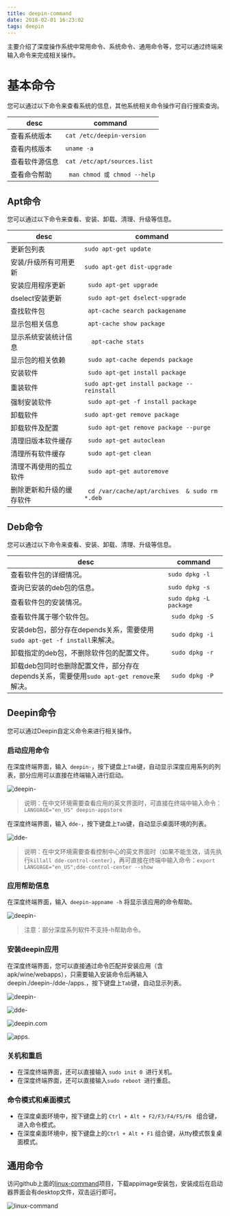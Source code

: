 ```yaml
---
title: deepin-command
date: 2018-02-01 16:23:02
tags: deepin
---
```


主要介绍了深度操作系统中常用命令、系统命令、通用命令等，您可以通过终端来输入命令来完成相关操作。

<!--more-->
# 基本命令

您可以通过以下命令来查看系统的信息，其他系统相关命令操作可自行搜索查询。

| desc    | command                       |
| ------- | ----------------------------- |
| 查看系统版本  | ` cat /etc/deepin-version `   |
| 查看内核版本  | ` uname -a `                  |
| 查看软件源信息 | ` cat /etc/apt/sources.list	` |
| 查看命令帮助  | ` man chmod 或 chmod --help`   |

## Apt命令

您可以通过以下命令来查看、安装、卸载、清理、升级等信息。

| desc         | command                                  |
| ------------ | ---------------------------------------- |
| 更新包列表        | ` sudo apt-get update `                  |
| 安装/升级所有可用更新  | ` sudo apt-get dist-upgrade `            |
| 安装应用程序更新     | `  sudo apt-get upgrade	`                |
| dselect安装更新  | `  sudo apt-get dselect-upgrade	`        |
| 查找软件包        | `  apt-cache search packagename `        |
| 显示包相关信息      | `  apt-cache show package `              |
| 显示系统安装统计信息   | `  apt-cache stats`                      |
| 显示包的相关依赖     | `  sudo apt-cache depends package	`      |
| 安装软件         | `  sudo apt-get install package	`        |
| 重装软件         | ` sudo apt-get install package --reinstall	` |
| 强制安装软件       | `  sudo apt-get -f install package	`     |
| 卸载软件         | ` sudo apt-get remove package	`          |
| 卸载软件及配置      | `  sudo apt-get remove package --purge	` |
| 清理旧版本软件缓存    | `  sudo apt-get autoclean	`              |
| 清理所有软件缓存     | `  sudo apt-get clean	`                  |
| 清理不再使用的孤立软件  | `  sudo apt-get autoremove	`             |
| 删除更新和升级的缓存软件 | ` cd /var/cache/apt/archives  & sudo rm *.deb` |

## Deb命令
您可以通过以下命令来查看、安装、卸载、清理、升级等信息。

| desc                                     | command                   |
| ---------------------------------------- | ------------------------- |
| 查看软件包的详细情况。                              | ` sudo dpkg -l	`          |
| 查询已安装的deb包的信息。                           | ` sudo dpkg -s	`          |
| 查看软件包的安装情况。                              | ` sudo dpkg -L package  ` |
| 查看软件属于哪个软件包。                             | ` sudo dpkg -S`           |
| 安装deb包，部分存在depends关系，需要使用`sudo apt-get -f install`来解决。 | ` sudo dpkg -i`           |
| 卸载指定的deb包，不删除软件包的配置文件。                   | ` sudo dpkg -r`           |
| 卸载deb包同时也删除配置文件，部分存在depends关系，需要使用`sudo apt-get remove`来解决。 | ` sudo dpkg -P`           |

## Deepin命令

您可以通过Deepin自定义命令来进行相关操作。

### 启动应用命令

在深度终端界面，输入` deepin-`，按下键盘上`Tab`键，自动显示深度应用系列的列表，部分应用可以直接在终端输入进行启动。

![deepin-](deepin-command/1.png)

> 说明：在中文环境需要查看应用的英文界面时，可直接在终端中输入命令：` LANGUAGE="en_US" deepin-appstore `

在深度终端界面，输入 `dde-`，按下键盘上`Tab`键，自动显示桌面环境的列表。

![dde-](deepin-command/2.png)

> 说明：在中文环境需要查看控制中心的英文界面时（如果不能生效，请先执行`killall dde-control-center`），再可直接在终端中输入命令：` export LANGUAGE="en_US";dde-control-center --show `

### 应用帮助信息

在深度终端界面，输入` deepin-appname -h` 将显示该应用的命令帮助。

![deepin-](deepin-command/3.png)

> 注意：部分深度系列软件不支持-h帮助命令。

### 安装deepin应用

在深度终端界面，您可以直接通过命令匹配并安装应用（含apk/wine/webapps），只需要输入安装命令后再输入deepin./deepin-/dde-/apps.，按下键盘上`Tab`键，自动显示列表。

![deepin-](deepin-command/4.png)

![dde-](deepin-command/5.png)

![deepin.com](deepin-command/6.png)

![apps.](deepin-command/7.png)

### 关机和重启

* 在深度终端界面，还可以直接输入 `sudo init 0 `进行关机。
* 在深度终端界面，还可以直接输入`sudo reboot `进行重启。

### 命令模式和桌面模式

* 在深度桌面环境中，按下键盘上的 `Ctrl + Alt + F2/F3/F4/F5/F6 ` 组合键，进入命令模式。
* 在深度桌面环境中，按下键盘上的`Ctrl + Alt + F1` 组合键，从tty模式恢复桌面模式。

## 通用命令

访问github上面的[linux-command](https://github.com/haloislet/linux-command/releases/tag/v2.0.0)项目，下载appimage安装包，安装成后在启动器界面会有desktop文件，双击运行即可。

![linux-command](https://github.com/haloislet/linux-command/raw/master/mac-screenshot.png)


